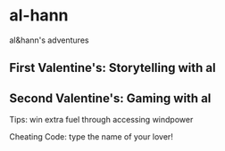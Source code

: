 # al-hann
al&amp;hann's adventures
## First Valentine's: Storytelling with al

## Second Valentine's: Gaming with al

Tips: win extra fuel through accessing windpower

Cheating Code: type the name of your lover!
